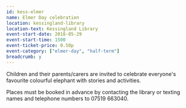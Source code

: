 ```yaml
---
id: kess-elmer
name: Elmer Day celebration
location: kessingland-library
location-text: Kessingland Library
event-start-date: 2018-05-29
event-start-time: 1500
event-ticket-price: 0.50p
event-category: ["elmer-day", "half-term"]
breadcrumb: y
---
```


Children and their parents/carers are invited to celebrate everyone's favourite colourful elephant with stories and activities.

Places must be booked in advance by contacting the library or texting names and telephone numbers to 07519 663040.
